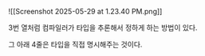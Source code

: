 

![[Screenshot 2025-05-29 at 1.23.40 PM.png]]

3번 열처럼 컴파일러가 타입을 추론해서 정하게 하는 방법이 있다. 

그 아래 4줄은 타입을 직접 명시해주는 것이다. 

